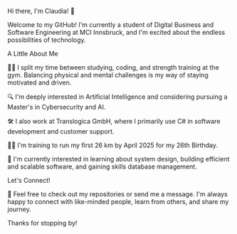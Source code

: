 Hi there, I'm Claudia! 👋

Welcome to my GitHub! I'm currently a student of Digital Business and Software Engineering at MCI Innsbruck, and I'm excited about the endless possibilities of technology.

A Little About Me

🤹‍♀️ I split my time between studying, coding, and strength training at the gym. Balancing physical and mental challenges is my way of staying motivated and driven.

🔍 I'm deeply interested in Artificial Intelligence and considering pursuing a Master's in Cybersecurity and AI.

🛠️ I also work at Translogica GmbH, where I primarily use C# in software development and customer support.

🏃‍♀️ I'm training to run my first 26 km by April 2025 for my 26th Birthday.

🔧 I'm currently interested in learning about system design, building efficient and scalable software, and gaining skills database management.

Let's Connect!

💌 Feel free to check out my repositories or send me a message. I'm always happy to connect with like-minded people, learn from others, and share my journey.

Thanks for stopping by! 
